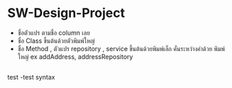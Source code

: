 # SW-Design-Project

- ชื่อตัวแปร ตามชื่อ column เลย 
- ชื่อ Class ขึ้นต้นด้วยตัวพิมพ์ใหญ่
- ชื่อ Method , ตัวแปร repository , service ขึ้นต้นด้วยพิมพ์เล็ก คั่นระหว่างคำด้วย พิมพ์ใหญ่ ex addAddress, addressRepository
  ```
test
-test syntax
  ```

